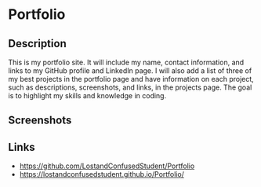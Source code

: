 # Portfolio

## Description

This is my portfolio site. It will include my name, contact information, and links to my GitHub profile and LinkedIn page. I will also add a list of three of my best projects in the portfolio page and have information on each project, such as descriptions, screenshots, and links, in the projects page. The goal is to highlight my skills and knowledge in coding.

## Screenshots

## Links

* https://github.com/LostandConfusedStudent/Portfolio
* https://lostandconfusedstudent.github.io/Portfolio/